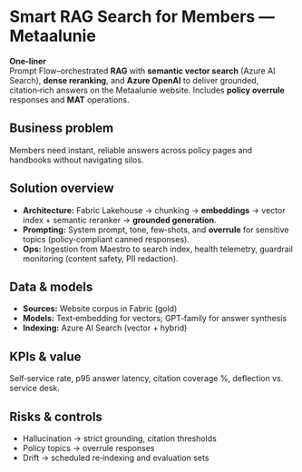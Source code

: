  # Smart RAG Search for Members — Metaalunie

**One‑liner**  
Prompt Flow–orchestrated **RAG** with **semantic vector search** (Azure AI Search), **dense reranking**, and **Azure OpenAI** to deliver grounded, citation‑rich answers on the Metaalunie website. Includes **policy overrule** responses and **MAT** operations.

## Business problem
Members need instant, reliable answers across policy pages and handbooks without navigating silos.

## Solution overview
- **Architecture:** Fabric Lakehouse → chunking → **embeddings** → vector index + semantic reranker → **grounded generation**.  
- **Prompting:** System prompt, tone, few‑shots, and **overrule** for sensitive topics (policy‑compliant canned responses).  
- **Ops:** Ingestion from Maestro to search index, health telemetry, guardrail monitoring (content safety, PII redaction).

## Data & models
- **Sources:** Website corpus in Fabric (gold)  
- **Models:** Text‑embedding for vectors; GPT‑family for answer synthesis  
- **Indexing:** Azure AI Search (vector + hybrid)

## KPIs & value
Self‑service rate, p95 answer latency, citation coverage %, deflection vs. service desk.

## Risks & controls
- Hallucination → strict grounding, citation thresholds  
- Policy topics → overrule responses  
- Drift → scheduled re‑indexing and evaluation sets